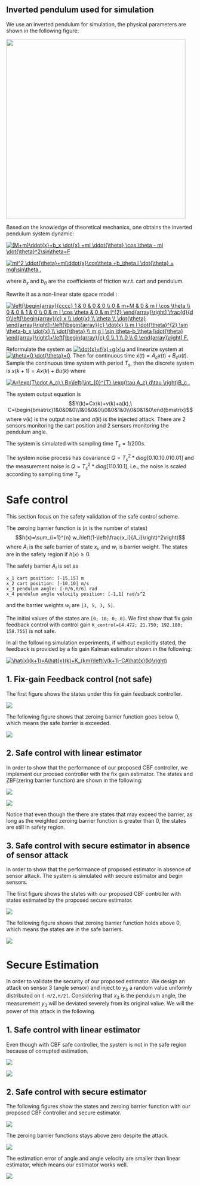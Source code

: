## Inverted pendulum used for simulation

We use an inverted pendulum for simulation, the physical parameters are shown in the following figure:

<img src="/figs/inv_pen.png" width="480">


Based on the knowledge of theoretical mechanics, one obtains the inverted pendulum system dynamic:

<a href="https://www.codecogs.com/eqnedit.php?latex=(M&plus;m)\ddot{x}&plus;b_x&space;\dot{x}&space;&plus;ml&space;\ddot{\theta}&space;\cos&space;\theta&space;-&space;ml&space;\dot{\theta}^2\sin\theta=F" target="_blank"><img src="https://latex.codecogs.com/gif.latex?(M&plus;m)\ddot{x}&plus;b_x&space;\dot{x}&space;&plus;ml&space;\ddot{\theta}&space;\cos&space;\theta&space;-&space;ml&space;\dot{\theta}^2\sin\theta=F" title="(M+m)\ddot{x}+b_x \dot{x} +ml \ddot{\theta} \cos \theta - ml \dot{\theta}^2\sin\theta=F" /></a>

<a href="https://www.codecogs.com/eqnedit.php?latex=ml^2&space;\ddot{\theta}&plus;ml\ddot{x}\cos\theta&space;&plus;b_\theta&space;l&space;\dot{\theta}&space;=&space;mgl\sin\theta&space;." target="_blank"><img src="https://latex.codecogs.com/gif.latex?ml^2&space;\ddot{\theta}&plus;ml\ddot{x}\cos\theta&space;&plus;b_\theta&space;l&space;\dot{\theta}&space;=&space;mgl\sin\theta&space;." title="ml^2 \ddot{\theta}+ml\ddot{x}\cos\theta +b_\theta l \dot{\theta} = mgl\sin\theta ." /></a>

where $b_x$ and $b_\theta$ are the coefficients of friction w.r.t. cart and pendulum.

Rewrite it as a non-linear state space model :

<a href="https://www.codecogs.com/eqnedit.php?latex=\left[\begin{array}{cccc}&space;1&space;&&space;0&space;&&space;0&space;&&space;0&space;\\&space;0&space;&&space;m&plus;M&space;&&space;0&space;&&space;m&space;l&space;\cos&space;\theta&space;\\&space;0&space;&&space;0&space;&&space;1&space;&&space;0&space;\\&space;0&space;&&space;m&space;l&space;\cos&space;\theta&space;&&space;0&space;&&space;m&space;l^{2}&space;\end{array}\right]&space;\frac{d}{d&space;t}\left[\begin{array}{c}&space;x&space;\\&space;\dot{x}&space;\\&space;\theta&space;\\&space;\dot{\theta}&space;\end{array}\right]=\left[\begin{array}{c}&space;\dot{x}&space;\\&space;m&space;l&space;\dot{\theta}^{2}&space;\sin&space;\theta-b_x&space;\dot{x}&space;\\&space;\dot{\theta}&space;\\&space;m&space;g&space;l&space;\sin&space;\theta-b_\theta&space;l\dot{\theta}&space;\end{array}\right]&plus;\left[\begin{array}{c}&space;0&space;\\&space;1&space;\\&space;0&space;\\&space;0&space;\end{array}\right]&space;F." target="_blank"><img src="https://latex.codecogs.com/gif.latex?\left[\begin{array}{cccc}&space;1&space;&&space;0&space;&&space;0&space;&&space;0&space;\\&space;0&space;&&space;m&plus;M&space;&&space;0&space;&&space;m&space;l&space;\cos&space;\theta&space;\\&space;0&space;&&space;0&space;&&space;1&space;&&space;0&space;\\&space;0&space;&&space;m&space;l&space;\cos&space;\theta&space;&&space;0&space;&&space;m&space;l^{2}&space;\end{array}\right]&space;\frac{d}{d&space;t}\left[\begin{array}{c}&space;x&space;\\&space;\dot{x}&space;\\&space;\theta&space;\\&space;\dot{\theta}&space;\end{array}\right]=\left[\begin{array}{c}&space;\dot{x}&space;\\&space;m&space;l&space;\dot{\theta}^{2}&space;\sin&space;\theta-b_x&space;\dot{x}&space;\\&space;\dot{\theta}&space;\\&space;m&space;g&space;l&space;\sin&space;\theta-b_\theta&space;l\dot{\theta}&space;\end{array}\right]&plus;\left[\begin{array}{c}&space;0&space;\\&space;1&space;\\&space;0&space;\\&space;0&space;\end{array}\right]&space;F." title="\left[\begin{array}{cccc} 1 & 0 & 0 & 0 \\ 0 & m+M & 0 & m l \cos \theta \\ 0 & 0 & 1 & 0 \\ 0 & m l \cos \theta & 0 & m l^{2} \end{array}\right] \frac{d}{d t}\left[\begin{array}{c} x \\ \dot{x} \\ \theta \\ \dot{\theta} \end{array}\right]=\left[\begin{array}{c} \dot{x} \\ m l \dot{\theta}^{2} \sin \theta-b_x \dot{x} \\ \dot{\theta} \\ m g l \sin \theta-b_\theta l\dot{\theta} \end{array}\right]+\left[\begin{array}{c} 0 \\ 1 \\ 0 \\ 0 \end{array}\right] F." /></a>

Reformulate the system as <a href="https://www.codecogs.com/eqnedit.php?latex=\dot{x}=f(x)&plus;g(x)u" target="_blank"><img src="https://latex.codecogs.com/gif.latex?\dot{x}=f(x)&plus;g(x)u" title="\dot{x}=f(x)+g(x)u" /></a> and linearize system at <a href="https://www.codecogs.com/eqnedit.php?latex=\theta=0,\dot{\theta}=0" target="_blank"><img src="https://latex.codecogs.com/gif.latex?\theta=0,\dot{\theta}=0" title="\theta=0,\dot{\theta}=0" /></a>.
Then for continuous time $\dot{x}(t)=A_c x(t) +B_c u(t)$.
Sample the continuous time system with period $T_s$, then the discrete system is
$x(k+1)=Ax(k)+Bu(k)$ where

<a href="https://www.codecogs.com/eqnedit.php?latex=A=\exp(T\cdot&space;A_c),\&space;B=\left(\int_{0}^{T}&space;\exp(\tau&space;A_c)&space;d\tau&space;\right)B_c&space;." target="_blank"><img src="https://latex.codecogs.com/gif.latex?A=\exp(T\cdot&space;A_c),\&space;B=\left(\int_{0}^{T}&space;\exp(\tau&space;A_c)&space;d\tau&space;\right)B_c&space;." title="A=\exp(T\cdot A_c),\ B=\left(\int_{0}^{T} \exp(\tau A_c) d\tau \right)B_c ." /></a>

The system output equation is
$$Y(k)=Cx(k)+v(k)+a(k),\ C=\begin{bmatrix}1&0&0&0\\1&0&0&0\\0&0&1&0\\0&0&1&0\end{bmatrix}$$
where $v(k)$ is the output noise and $a(k)$ is the injected attack.
There are 2 sensors monitoring the cart position and 2 sensors monitoring the pendulum angle.

The system is simulated with sampling time $T_s=1/200 s$.

The system noise process has covariance $Q=T_s^2*diag[0.1 0.1 0.01 0.01]$
and the measurement noise is $Q=T_s^2*diag[1 1 0.1 0.1]$,
i.e., the noise is scaled according to sampling time $T_s$.


# Safe control
This section focus on the safety validation of the safe control scheme.

The zeroing barrier function is ($n$ is the number of states)
$$h(x)=\sum_{i=1}^{n} w_i\left(1-\left(\frac{x_i}{A_i}\right)^2\right)$$
where $A_i$ is the safe barrier of state $x_i$, and $w_i$ is barrier weight. The states are in the safety region if $h(x)\geq 0$.

The safety barrier $A_i$ is set as

```
x_1 cart position: [-15,15] m
x_2 cart position: [-10,10] m/s
x_3 pendulum angle: [-π/6,π/6] rad
x_4 pendulum angle velocity position: [-1,1] rad/s^2
```

and the barrier weights $w_i$ are `[3, 5, 3, 5]`.

The initial values of the states are `[0; 10; 0; 0]`.
We first show that fix gain feedback control with control gain `K_control=[4.472; 21.750; 192.188; 158.755]` is not safe.

In all the following simulation experiments, if without explicitly stated, the feedback is provided by a fix gain Kalman estimator shown in the following:

<a href="https://www.codecogs.com/eqnedit.php?latex=\hat{x}(k&plus;1)=A\hat{x}(k)&plus;K_{km}\left(y(k&plus;1)-CA\hat{x}(k)\right)" target="_blank"><img src="https://latex.codecogs.com/gif.latex?\hat{x}(k&plus;1)=A\hat{x}(k)&plus;K_{km}\left(y(k&plus;1)-CA\hat{x}(k)\right)" title="\hat{x}(k+1)=A\hat{x}(k)+K_{km}\left(y(k+1)-CA\hat{x}(k)\right)" /></a>

## 1. Fix-gain Feedback control (not safe)
The first figure shows the states under this fix gain feedback controller.

![](/figs/States_lin_lin.png)

The following figure shows that zeroing barrier function goes below 0, which means the safe barrier is exceeded.

![](/figs/ZBF_lin_lin.png)


## 2. Safe control with linear estimator

In order to show that the performance of our proposed CBF controller, we implement our proosed controller with the fix gain estimator. The states and ZBF(zering barrier function) are shown in the following:

![](/figs/States_cbf_lin.png)

![](/figs/ZBF_cbf_lin.png)

Notice that even though the there are states that may exceed the barrier, as long as the weighted zeroing barrier function is greater than 0, the states are still in safety region.


## 3. Safe control with secure estimator in absence of sensor attack
In order to show that the performance of proposed estimator in absence of sensor attack. The system is simulated with secure estimator and begin sensors.

The first figure shows the states with our proposed CBF controller with states estimated by the proposed secure estimator.

![](/figs/States_cbf_sec.png)

The following figure shows that zeroing barrier function holds above 0, which means the states are in the safe barriers.

![](/figs/ZBF_cbf_sec.png)

# Secure Estimation
In order to validate the security of our proposed estimator. We design an attack on sensor 3 (angle sensor) and inject to $y_3$ a random value uniformly distributed on `[-π/2,π/2]`. Considering that $x_3$ is the pendulum angle, the measurement $y_3$ will be deviated severely from its original value. We will the power of this attack in the following.


## 1. Safe control with linear estimator
Even though with CBF safe controller, the system is not in the safe region because of corrupted estimation.

![](/figs/States_cbf_lin_att.png)

![](/figs/esterr_lin_att.png)

## 2. Safe control with secure estimator

The following figures show the states and zeroing barrier function with our proposed CBF controller and secure estimator.

![](/figs/States_cbf_sec_att.png)

The zeroing barrier functions stays above zero despite the attack.

![](/figs/ZBF_cbf_sec_att.png)

The estimation error of angle and angle velocity are smaller than linear estimator, which means our estimator works well.

![](/figs/esterr_sec_att.png)
